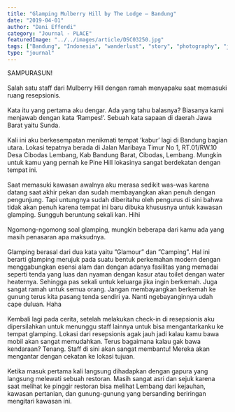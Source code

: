 ```yaml
---
title: "Glamping Mulberry Hill by The Lodge – Bandung"
date: "2019-04-01"
author: "Dani Effendi"
category: "Journal - PLACE"
featuredImage: "../../images/article/DSC03250.jpg"
tags: ["Bandung", "Indonesia", "wanderlust", "story", "photography", "journal", "place", "staycation", "accomodation", "review"]
type: "journal"
---
```


SAMPURASUN!
<br/>
<br/>
Salah satu staff dari Mulberry Hill dengan ramah menyapaku saat memasuki ruang resepsionis.
<br/>
<br/>
Kata itu yang pertama aku dengar. Ada yang tahu balasnya? Biasanya kami menjawab dengan kata ‘Rampes!’. Sebuah kata sapaan di daerah Jawa Barat yaitu Sunda.
<br/>
<br/>
Kali ini aku berkesempatan menikmati tempat ‘kabur’ lagi di Bandung bagian utara. Lokasi tepatnya berada di Jalan Maribaya Timur No 1, RT.01/RW.10 Desa Cibodas Lembang, Kab Bandung Barat, Cibodas, Lembang. Mungkin untuk kamu yang pernah ke Pine Hill lokasinya sangat berdekatan dengan tempat ini.
<br/>
<br/>
Saat memasuki kawasan awalnya aku merasa sedikit was-was karena datang saat akhir pekan dan sudah membayangkan akan penuh dengan pengunjung. Tapi untungnya sudah diberitahu oleh pengurus di sini bahwa tidak akan penuh karena tempat ini baru dibuka khususnya untuk kawasan glamping. Sungguh beruntung sekali kan. Hihi
<br/>
<br/>
Ngomong-ngomong soal glamping, mungkin beberapa dari kamu ada yang masih penasaran apa maksudnya.
<br/>
<br/>
Glamping berasal dari dua kata yaitu ”Glamour” dan ”Camping”. Hal ini berarti glamping merujuk pada suatu bentuk perkemahan modern dengan menggabungkan esensi alam dan dengan adanya fasilitas yang memadai seperti tenda yang luas dan nyaman dengan kasur atau toilet dengan water heaternya. Sehingga pas sekali untuk keluarga jika ingin berkemah. Juga sangat ramah untuk semua orang. Jangan membayangkan berkemah ke gunung terus kita pasang tenda sendiri ya. Nanti ngebayanginnya udah cape duluan. Haha
<br/>
<br/>
Kembali lagi pada cerita, setelah melakukan check-in di resepsionis aku dipersilahkan untuk menunggu staff lainnya untuk bisa mengantarkanku ke tempat glamping. Lokasi dari resepsionis agak jauh jadi kalau kamu bawa mobil akan sangat memudahkan. Terus bagaimana kalau gak bawa kendaraan? Tenang. Staff di sini akan sangat membantu! Mereka akan mengantar dengan cekatan ke lokasi tujuan.
<br/>
<br/>
Ketika masuk pertama kali langsung dihadapkan dengan gapura yang langsung melewati sebuah restoran. Masih sangat asri dan sejuk karena saat melihat ke pinggir restoran bisa melihat Lembang dari kejauhan, kawasan pertanian, dan gunung-gunung yang bersanding beriringan mengitari kawasan ini.
